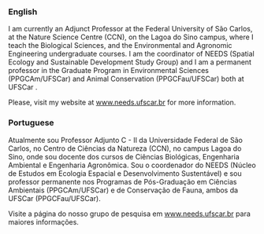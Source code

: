 ### English

I am currently an Adjunct Professor at the Federal University of São Carlos, at the Nature Science Centre (CCN), on the Lagoa do Sino campus, where I teach the Biological Sciences, and the Environmental and Agronomic Engineering undergraduate courses. I am the coordinator of NEEDS (Spatial Ecology and Sustainable Development Study Group) and I am a permanent professor in the Graduate Program in Environmental Sciences (PPGCAm/UFSCar) and Animal Conservation (PPGCFau/UFSCar) both at UFSCar .

Please, visit my website at www.needs.ufscar.br for more information.

### Portuguese

Atualmente sou Professor Adjunto C - II da Universidade Federal de São Carlos, no Centro de Ciências da Natureza (CCN), no campus Lagoa do Sino, onde sou docente dos cursos de Ciências Biológicas, Engenharia Ambiental e Engenharia Agronômica. Sou o coordenador do NEEDS (Núcleo de Estudos em Ecologia Espacial e Desenvolvimento Sustentável) e sou professor permanente nos Programas de Pós-Graduação em Ciências Ambientais (PPGCAm/UFSCar) e de Conservação de Fauna, ambos da UFSCar (PPGCFau/UFSCar).

Visite a página do nosso grupo de pesquisa em www.needs.ufscar.br para maiores informações.
